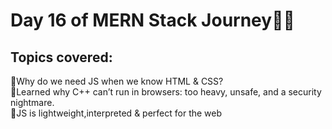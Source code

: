# Day 16 of MERN Stack Journey🍁✅
## Topics covered:  
🔸Why do we need JS when we know HTML & CSS?  
🔸Learned why C++ can’t run in browsers: too heavy, unsafe, and a security nightmare.  
🔸JS is lightweight,interpreted & perfect for the web
